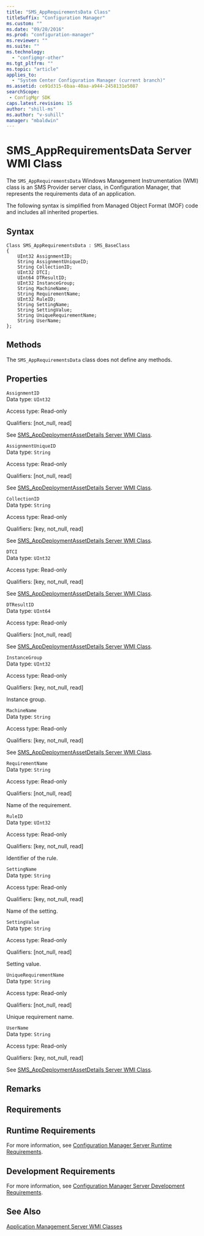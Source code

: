 ```yaml
---
title: "SMS_AppRequirementsData Class"
titleSuffix: "Configuration Manager"
ms.custom: ""
ms.date: "09/20/2016"
ms.prod: "configuration-manager"
ms.reviewer: ""
ms.suite: ""
ms.technology:
  - "configmgr-other"
ms.tgt_pltfrm: ""
ms.topic: "article"
applies_to:
  - "System Center Configuration Manager (current branch)"
ms.assetid: ce91d315-6baa-40aa-a944-2458131e5087searchScope: - ConfigMgr SDK
caps.latest.revision: 15
author: "shill-ms"
ms.author: "v-suhill"
manager: "mbaldwin"
---
```

# SMS_AppRequirementsData Server WMI Class
The `SMS_AppRequirementsData` Windows Management Instrumentation (WMI) class is an SMS Provider server class, in Configuration Manager, that represents the requirements data of an application.  

 The following syntax is simplified from Managed Object Format (MOF) code and includes all inherited properties.  

## Syntax  

```  
Class SMS_AppRequirementsData : SMS_BaseClass  
{  
    UInt32 AssignmentID;  
    String AssignmentUniqueID;  
    String CollectionID;  
    UInt32 DTCI;  
    UInt64 DTResultID;  
    UInt32 InstanceGroup;  
    String MachineName;  
    String RequirementName;  
    UInt32 RuleID;  
    String SettingName;  
    String SettingValue;  
    String UniqueRequirementName;  
    String UserName;  
};  
```  

## Methods  
 The `SMS_AppRequirementsData` class does not define any methods.  

## Properties  
 `AssignmentID`  
 Data type: `UInt32`  

 Access type: Read-only  

 Qualifiers: [not_null, read]  

 See [SMS_AppDeploymentAssetDetails Server WMI Class](../../../develop/reference/apps/sms_appdeploymentassetdetails-server-wmi-class.md).  

 `AssignmentUniqueID`  
 Data type: `String`  

 Access type: Read-only  

 Qualifiers: [not_null, read]  

 See [SMS_AppDeploymentAssetDetails Server WMI Class](../../../develop/reference/apps/sms_appdeploymentassetdetails-server-wmi-class.md).  

 `CollectionID`  
 Data type: `String`  

 Access type: Read-only  

 Qualifiers: [key, not_null, read]  

 See [SMS_AppDeploymentAssetDetails Server WMI Class](../../../develop/reference/apps/sms_appdeploymentassetdetails-server-wmi-class.md).  

 `DTCI`  
 Data type: `UInt32`  

 Access type: Read-only  

 Qualifiers: [key, not_null, read]  

 See [SMS_AppDeploymentAssetDetails Server WMI Class](../../../develop/reference/apps/sms_appdeploymentassetdetails-server-wmi-class.md).  

 `DTResultID`  
 Data type: `UInt64`  

 Access type: Read-only  

 Qualifiers: [not_null, read]  

 See [SMS_AppDeploymentAssetDetails Server WMI Class](../../../develop/reference/apps/sms_appdeploymentassetdetails-server-wmi-class.md).  

 `InstanceGroup`  
 Data type: `UInt32`  

 Access type: Read-only  

 Qualifiers: [key, not_null, read]  

 Instance group.  

 `MachineName`  
 Data type: `String`  

 Access type: Read-only  

 Qualifiers: [key, not_null, read]  

 See [SMS_AppDeploymentAssetDetails Server WMI Class](../../../develop/reference/apps/sms_appdeploymentassetdetails-server-wmi-class.md).  

 `RequirementName`  
 Data type: `String`  

 Access type: Read-only  

 Qualifiers: [not_null, read]  

 Name of the requirement.  

 `RuleID`  
 Data type: `UInt32`  

 Access type: Read-only  

 Qualifiers: [key, not_null, read]  

 Identifier of the rule.  

 `SettingName`  
 Data type: `String`  

 Access type: Read-only  

 Qualifiers: [key, not_null, read]  

 Name of the setting.  

 `SettingValue`  
 Data type: `String`  

 Access type: Read-only  

 Qualifiers: [not_null, read]  

 Setting value.  

 `UniqueRequirementName`  
 Data type: `String`  

 Access type: Read-only  

 Qualifiers: [not_null, read]  

 Unique requirement name.  

 `UserName`  
 Data type: `String`  

 Access type: Read-only  

 Qualifiers: [key, not_null, read]  

 See [SMS_AppDeploymentAssetDetails Server WMI Class](../../../develop/reference/apps/sms_appdeploymentassetdetails-server-wmi-class.md).  

## Remarks  

## Requirements  

## Runtime Requirements  
 For more information, see [Configuration Manager Server Runtime Requirements](../../../develop/core/reqs/server-runtime-requirements.md).  

## Development Requirements  
 For more information, see [Configuration Manager Server Development Requirements](../../../develop/core/reqs/server-development-requirements.md).  

## See Also  
 [Application Management Server WMI Classes](../../../develop/reference/apps/application-management-server-wmi-classes.md)
